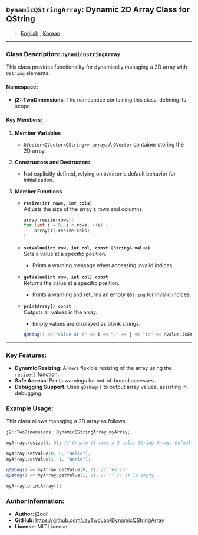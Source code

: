 ## `DynamicQStringArray`: Dynamic 2D Array Class for QString

> [English](README.md) , [Korean](README.ko.md)

---

### Class Description: `DynamicQStringArray`
This class provides functionality for dynamically managing a 2D array with `QString` elements.

#### Namespace:
- **j2::TwoDimensions**: The namespace containing this class, defining its scope.

#### Key Members:
1. **Member Variables**
   - `QVector<QVector<QString>> array`: A `QVector` container storing the 2D array.

2. **Constructors and Destructors**
   - Not explicitly defined, relying on `QVector`'s default behavior for initialization.

3. **Member Functions**
   - **`resize(int rows, int cols)`**  
     Adjusts the size of the array's rows and columns.
     ```cpp
     array.resize(rows);
     for (int i = 0; i < rows; ++i) {
         array[i].resize(cols);
     }
     ```

   - **`setValue(int row, int col, const QString& value)`**  
     Sets a value at a specific position.  
     - Prints a warning message when accessing invalid indices.

   - **`getValue(int row, int col) const`**  
     Returns the value at a specific position.  
     - Prints a warning and returns an empty `QString` for invalid indices.

   - **`printArray() const`**  
     Outputs all values in the array.  
     - Empty values are displayed as blank strings.
     ```cpp
     qDebug() << "Value at (" << i << "," << j << "):" << (value.isEmpty() ? "" : value);
     ```

---

### Key Features:
- **Dynamic Resizing**: Allows flexible resizing of the array using the `resize()` function.
- **Safe Access**: Prints warnings for out-of-bound accesses.
- **Debugging Support**: Uses `qDebug()` to output array values, assisting in debugging.

### Example Usage:
This class allows managing a 2D array as follows:
```cpp
j2::TwoDimensions::DynamicQStringArray myArray;

myArray.resize(3, 3); // Create (3 rows x 3 cols) String Array. Default string is empty.

myArray.setValue(0, 0, "Hello");
myArray.setValue(1, 1, "World");

qDebug() << myArray.getValue(0, 0); // "Hello"
qDebug() << myArray.getValue(1, 2); // "" // It is empty.

myArray.printArray();
```

### Author Information:
- **Author**: j2doll  
- **GitHub**: https://github.com/JayTwoLab/DynamicQStringArray
- **License**: MIT License  

